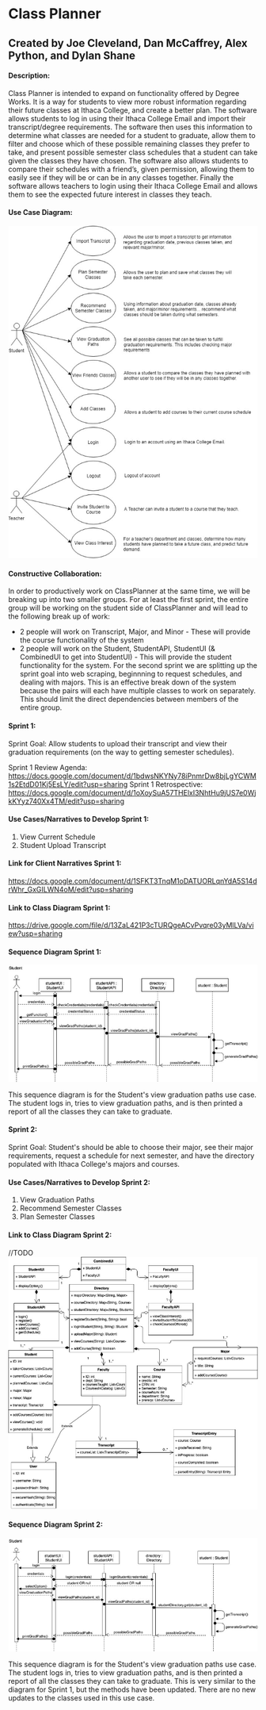 # Class Planner
## Created by Joe Cleveland, Dan McCaffrey, Alex Python, and Dylan Shane

#### Description:
Class Planner is intended to expand on functionality offered by Degree Works. 
It is a way for students to view more robust information regarding their future classes at Ithaca College, and create a better plan. 
The software allows students to log in using their Ithaca College Email and import their transcript/degree requirements. 
The software then uses this information to determine what classes are needed for a student to graduate, allow them to filter and choose which of these possible remaining classes they prefer to take, and present possible semester class schedules that a student can take given the classes they have chosen. 
The software also allows students to compare their schedules with a friend’s, given permission, allowing them to easily see if they will be or can be in any classes together. 
Finally the software allows teachers to login using their Ithaca College Email and allows them to see the expected future interest in classes they teach.

#### Use Case Diagram:
![Use Case Diagram](diagrams/useCaseDiagram.jpg)

#### Constructive Collaboration:
In order to productively work on ClassPlanner at the same time, we will be breaking up into two smaller groups. For at least the first sprint, the entire group will be working on the student side of ClassPlanner and will lead to the following break up of work:
* 2 people will work on Transcript, Major, and Minor - These will provide the course functionality of the system
* 2 people will work on the Student, StudentAPI, StudentUI (& CombinedUI to get into StudentUI) - This will provide the student functionality for the system.
For the second sprint we are splitting up the sprint goal into web scraping, beginnning to request schedules, and dealing with majors.
This is an effective break down of the system because the pairs will each have multiple classes to work on separately. This should limit the direct dependencies between members of the entire group.


#### Sprint 1:
Sprint Goal: Allow students to upload their transcript and view their graduation requirements (on the way to getting semester schedules).

Sprint 1 Review Agenda: https://docs.google.com/document/d/1bdwsNKYNy78iPnmrDw8bjLgYCWM1s2EtdD01Kj5EsLY/edit?usp=sharing
Sprint 1 Retrospective: https://docs.google.com/document/d/1oXoySuA57THElxI3NhtHu9jUS7e0WjkKYyz740Xx4TM/edit?usp=sharing

#### Use Cases/Narratives to Develop Sprint 1:
1. View Current Schedule
2. Student Upload Transcript

#### Link for Client Narratives Sprint 1: 
https://docs.google.com/document/d/1SFKT3TnqM1oDATUORLqnYdA5S14drWhr_GxGILWN4oM/edit?usp=sharing

#### Link to Class Diagram Sprint 1:
https://drive.google.com/file/d/13ZaL421P3cTURQgeACvPvqre03yMlLVa/view?usp=sharing

#### Sequence Diagram Sprint 1:
![Sequence Diagram](diagrams/viewGraduationPathsSequenceDiagram.jpg)

This sequence diagram is for the Student's view graduation paths use case.
The student logs in, tries to view graduation paths, and is then printed a report of all the classes they can take to graduate.

#### Sprint 2:
Sprint Goal: Student's should be able to choose their major, see their major requirements, request a schedule for next semester, and have the directory populated with Ithaca College's majors and courses.

#### Use Cases/Narratives to Develop Sprint 2:
1. View Graduation Paths
2. Recommend Semester Classes
3. Plan Semester Classes

#### Link to Class Diagram Sprint 2:
//TODO
![Class Diagram](diagrams/ClassPlannerClassDiagram_2.jpg)

#### Sequence Diagram Sprint 2:
![Sequence Diagram](diagrams/viewGraduationPathsSequenceDiagramSprint2.jpg)

This sequence diagram is for the Student's view graduation paths use case.
The student logs in, tries to view graduation paths, and is then printed a report of all the classes they can take to graduate.
This is very similar to the diagram for Sprint 1, but the methods have been updated. 
There are no new updates to the classes used in this use case.

